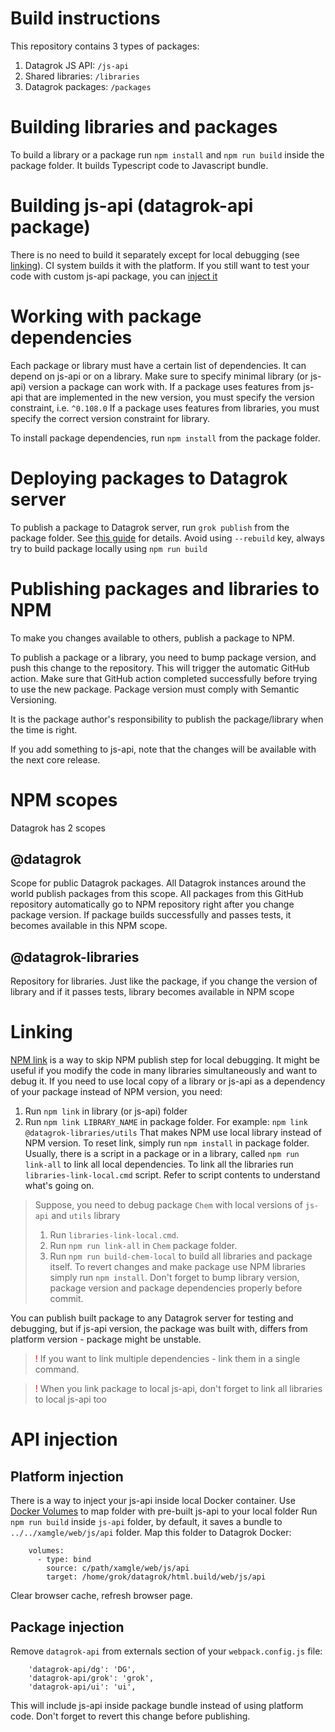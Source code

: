 # Build instructions

This repository contains 3 types of packages:
1. Datagrok JS API: `/js-api`
2. Shared libraries: `/libraries`
3. Datagrok packages: `/packages`

# Building libraries and packages

To build a library or a package run `npm install` and `npm run build` inside the package folder. 
It builds Typescript code to Javascript bundle.

# Building js-api (datagrok-api package)

There is no need to build it separately except for local debugging (see [linking](#linking)). CI system builds it with the platform. 
If you still want to test your code with custom js-api package, you can [inject it](#api-injection)

# Working with package dependencies

Each package or library must have a certain list of dependencies. It can depend on js-api or on a library.
Make sure to specify minimal library (or js-api) version a package can work with.
If a package uses features from js-api that are implemented in the new version, you must specify the version constraint, i.e. `^0.108.0`
If a package uses features from libraries, you must specify the correct version constraint for library.

To install package dependencies, run `npm install` from the package folder. 

# Deploying packages to Datagrok server

To publish a package to Datagrok server, run `grok publish` from the package folder. See [this guide](../help/develop/develop.md) for
details.
Avoid using `--rebuild` key, always try to build package locally using `npm run build`
 
# Publishing packages and libraries to NPM

To make you changes available to others, publish a package to NPM. 

To publish a package or a library, you need to bump package version, and push this change to the repository.
This will trigger the automatic GitHub action. Make sure that GitHub action completed successfully before
trying to use the new package. Package version must comply with Semantic Versioning.

It is the package author's responsibility to publish the package/library when the time is right.

If you add something to js-api, note that the changes will be available with the next core release.

# NPM scopes

Datagrok has 2 scopes

## @datagrok

Scope for public Datagrok packages. All Datagrok instances around the world publish packages from this scope. 
All packages from this GitHub repository automatically go to NPM repository right after you change package version.
If package builds successfully and passes tests, it becomes available in this NPM scope.

## @datagrok-libraries

Repository for libraries. 
Just like the package, if you change the version of library and if it passes tests, library becomes available in NPM scope

# Linking

[NPM link](https://docs.npmjs.com/cli/v8/commands/npm-link) is a way to skip NPM publish step for local debugging. It might be useful if you modify the code in many libraries simultaneously and want to debug it. 
If you need to use local copy of a library or js-api as a dependency of your package instead of NPM version, you need:
1. Run `npm link` in library (or js-api) folder
2. Run `npm link LIBRARY_NAME` in package folder. For example: `npm link @datagrok-libraries/utils`
That makes NPM use local library instead of NPM version. To reset link, simply run `npm install` in package folder.
Usually, there is a script in a package or in a library, called `npm run link-all` to link all local dependencies. 
To link all the libraries run `libraries-link-local.cmd` script. Refer to script contents to understand what's going on.

> Suppose, you need to debug package `Chem` with local versions of `js-api` and `utils` library
> 1. Run `libraries-link-local.cmd`.
> 2. Run `npm run link-all` in `Chem` package folder.
> 3. Run `npm run build-chem-local` to build all libraries and package itself.
> To revert changes and make package use NPM libraries simply run `npm install`.
> Don't forget to bump library version, package version and package dependencies properly before commit.

You can publish built package to any Datagrok server for testing and debugging, but if js-api version, the package was built with, differs from platform version - package might be unstable.
> <span style="color:red">!</span> If you want to link multiple dependencies - link them in a single command.

> <span style="color:red">!</span> When you link package to local js-api, don't forget to link all libraries to local js-api too

# API injection

## Platform injection 

There is a way to inject your js-api inside local Docker container. Use [Docker Volumes](https://docs.docker.com/storage/volumes/) to map folder with pre-built js-api to your local folder
Run `npm run build` inside `js-api` folder, by default, it saves a bundle to `../../xamgle/web/js/api` folder. Map this folder to Datagrok Docker:
```
    volumes:
      - type: bind
        source: c/path/xamgle/web/js/api
        target: /home/grok/datagrok/html.build/web/js/api
```
Clear browser cache, refresh browser page.

## Package injection
 
Remove `datagrok-api` from externals section of your `webpack.config.js` file:
```
    'datagrok-api/dg': 'DG',
    'datagrok-api/grok': 'grok',
    'datagrok-api/ui': 'ui',
```
This will include js-api inside package bundle instead of using platform code. Don't forget to revert this change before publishing.
